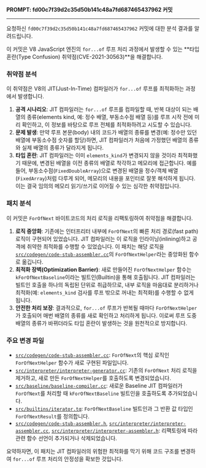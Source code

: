 **PROMPT: fd00c7f39d2c35d50b141c48a7fd687465437962 커밋**

---

요청하신 `fd00c7f39d2c35d50b141c48a7fd687465437962` 커밋에 대한 분석 결과를 알려드립니다.

이 커밋은 V8 JavaScript 엔진의 `for...of` 루프 처리 과정에서 발생할 수 있는 **타입 혼란(Type Confusion) 취약점(CVE-2021-30563)**을 해결합니다.

### 취약점 분석

이 취약점은 V8의 JIT(Just-In-Time) 컴파일러가 `for...of` 루프를 최적화하는 과정에서 발생합니다.

1.  **공격 시나리오**: JIT 컴파일러는 `for...of` 루프를 컴파일할 때, 반복 대상이 되는 배열의 종류(elements kind, 예: 정수 배열, 부동소수점 배열 등)를 루프 시작 전에 미리 확인하고, 이 정보를 바탕으로 루프 전체를 최적화하려고 시도할 수 있습니다.
2.  **문제 발생**: 만약 루프 본문(body) 내의 코드가 배열의 종류를 변경(예: 정수만 있던 배열에 부동소수점 숫자를 할당)하면, JIT 컴파일러가 처음에 가정했던 배열의 종류와 실제 배열의 종류가 달라지게 됩니다.
3.  **타입 혼란**: JIT 컴파일러는 이미 `elements_kind`가 변경되지 않을 것이라 최적화했기 때문에, 변경된 배열을 이전 종류의 배열로 착각하고 메모리에 접근합니다. 예를 들어, 부동소수점(`FixedDoubleArray`)으로 변경된 배열을 정수/객체 배열(`FixedArray`)처럼 다루게 되어, 메모리의 내용을 포인터로 잘못 해석하게 됩니다. 이는 결국 임의의 메모리 읽기/쓰기로 이어질 수 있는 심각한 취약점입니다.

### 패치 분석

이 커밋은 `ForOfNext` 바이트코드의 처리 로직을 리팩토링하여 취약점을 해결합니다.

1.  **로직 중앙화**: 기존에는 인터프리터 내부에 `ForOfNext`의 빠른 처리 경로(fast path) 로직이 구현되어 있었습니다. JIT 컴파일러는 이 로직을 인라이닝(inlining)하고 공격에 취약한 최적화를 수행할 수 있었습니다. 이 패치는 해당 로직을 [`src/codegen/code-stub-assembler.cc`](src/codegen/code-stub-assembler.cc:17264)의 `ForOfNextHelper`라는 중앙화된 함수로 옮깁니다.
2.  **최적화 장벽(Optimization Barrier)**: 새로 만들어진 `ForOfNextHelper` 함수는 `kForOfNextBaseline`이라는 빌트인(Builtin)을 통해 호출됩니다. JIT 컴파일러는 빌트인 호출을 하나의 독립된 단위로 취급하므로, 내부 로직을 마음대로 분리하거나 최적화(예: `elements_kind` 검사를 루프 밖으로 꺼내는 최적화)를 수행할 수 없게 됩니다.
3.  **안전한 처리 보장**: 결과적으로, `for...of` 루프가 반복될 때마다 `ForOfNextHelper`가 호출되어 매번 배열의 종류를 새로 확인하고 처리하게 됩니다. 이로써 루프 도중 배열의 종류가 바뀌더라도 타입 혼란이 발생하는 것을 원천적으로 방지합니다.

### 주요 변경 파일

*   [`src/codegen/code-stub-assembler.cc`](src/codegen/code-stub-assembler.cc:17264): `ForOfNext`의 핵심 로직인 `ForOfNextHelper` 함수가 새로 구현된 파일입니다.
*   [`src/interpreter/interpreter-generator.cc`](src/interpreter/interpreter-generator.cc:3287): 기존의 `ForOfNext` 처리 로직을 제거하고, 새로 만든 `ForOfNextHelper`를 호출하도록 변경되었습니다.
*   [`src/baseline/baseline-compiler.cc`](src/baseline/baseline-compiler.cc:2446): 새로운 Baseline JIT 컴파일러가 `ForOfNext`를 처리할 때 `kForOfNextBaseline` 빌트인을 호출하도록 추가되었습니다.
*   [`src/builtins/iterator.tq`](src/builtins/iterator.tq:110): `ForOfNextBaseline` 빌트인과 그 반환 값 타입인 `ForOfNextResult`를 정의합니다.
*   [`src/codegen/code-stub-assembler.h`](src/codegen/code-stub-assembler.h:2294), [`src/interpreter/interpreter-assembler.cc`](src/interpreter/interpreter-assembler.cc:1063), [`src/interpreter/interpreter-assembler.h`](src/interpreter/interpreter-assembler.h:218): 리팩토링에 따라 관련 함수 선언이 추가되거나 삭제되었습니다.

요약하자면, 이 패치는 JIT 컴파일러의 위험한 최적화를 막기 위해 코드 구조를 변경하여 `for...of` 루프 처리의 안정성을 확보한 것입니다.
